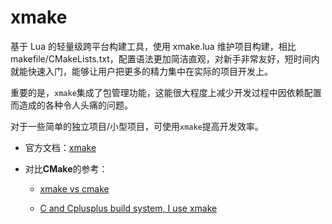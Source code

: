 # xmake

基于 Lua 的轻量级跨平台构建工具，使用 xmake.lua 维护项目构建，相比 makefile/CMakeLists.txt，配置语法更加简洁直观，对新手非常友好，短时间内就能快速入门，能够让用户把更多的精力集中在实际的项目开发上。

重要的是，`xmake`集成了包管理功能，这能很大程度上减少开发过程中因依赖配置而造成的各种令人头痛的问题。

对于一些简单的独立项目/小型项目，可使用`xmake`提高开发效率。

- 官方文档：[xmake](https://xmake.io/#/zh-cn/about/introduction)

- 对比**CMake**的参考：

    - [xmake vs cmake](https://www.reddit.com/r/cpp/comments/bw500a/xmake_vs_cmake/)

    - [C and Cplusplus build system, I use xmake](https://github.com/xmake-io/xmake/wiki/C-and-Cplusplus-build-system,-I-use-xmake)
